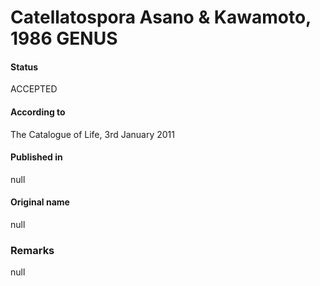 Catellatospora Asano & Kawamoto, 1986 GENUS
=======

#### Status
ACCEPTED

#### According to
The Catalogue of Life, 3rd January 2011

#### Published in
null

#### Original name
null

### Remarks
null